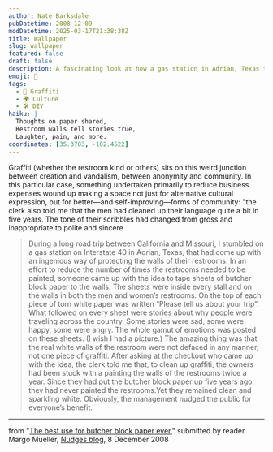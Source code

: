 ```yaml
---
author: Nate Barksdale
pubDatetime: 2008-12-09
modDatetime: 2025-03-17T21:38:38Z
title: Wallpaper
slug: wallpaper
featured: false
draft: false
description: A fascinating look at how a gas station in Adrian, Texas transformed restroom graffiti into a positive and creative community expression.
emoji: 📝
tags:
  - 🎨 Graffiti
  - 🌍 Culture
  - 🛠️ DIY
haiku: |
  Thoughts on paper shared,  
  Restroom walls tell stories true,  
  Laughter, pain, and more.
coordinates: [35.3783, -102.4522]
---
```


Graffiti (whether the restroom kind or others) sits on this weird junction between creation and vandalism, between anonymity and community. In this particular case, something undertaken primarily to reduce business expenses wound up making a space not just for alternative cultural expression, but for better—and self-improving—forms of community: "the clerk also told me that the men had cleaned up their language quite a bit in five years. The tone of their scribbles had changed from gross and inappropriate to polite and sincere

> During a long road trip between California and Missouri, I stumbled on a gas station on Interstate 40 in Adrian, Texas, that had come up with an ingenious way of protecting the walls of their restrooms. In an effort to reduce the number of times the restrooms needed to be painted, someone came up with the idea to tape sheets of butcher block paper to the walls. The sheets were inside every stall and on the walls in both the men and women’s restrooms. On the top of each piece of torn white paper was written “Please tell us about your trip”. What followed on every sheet were stories about why people were traveling across the country. Some stories were sad, some were happy, some were angry. The whole gamut of emotions was posted on these sheets. (I wish I had a picture.) The amazing thing was that the real white walls of the restroom were not defaced in any manner, not one piece of graffiti. After asking at the checkout who came up with the idea, the clerk told me that, to clean up graffiti, the owners had been stuck with a painting the walls of the restrooms twice a year. Since they had put the butcher block paper up five years ago, they had never painted the restrooms.Yet they remained clean and sparkling white. Obviously, the management nudged the public for everyone’s benefit.

---

from "[The best use for butcher block paper ever](http://nudges.wordpress.com/2008/12/08/the-best-use-for-butcher-block-paper-ever/)," submitted by reader Margo Mueller, [Nudges blog](http://nudges.wordpress.com/2008/12/08/the-best-use-for-butcher-block-paper-ever/), 8 December 2008
